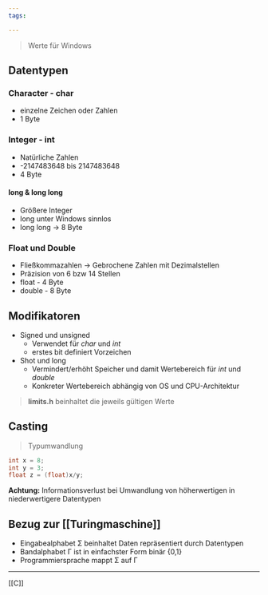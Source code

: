 ```yaml
---
tags:

---
```

> Werte für Windows
## Datentypen
### Character - char
- einzelne Zeichen oder Zahlen
- 1 Byte
### Integer - int
- Natürliche Zahlen
- -2147483648 bis 2147483648
- 4 Byte

#### long & long long
- Größere Integer
- long unter Windows sinnlos
- long long -> 8 Byte

### Float und Double
- Fließkommazahlen -> Gebrochene Zahlen mit Dezimalstellen
- Präzision von 6 bzw 14 Stellen
- float - 4 Byte
- double - 8 Byte

## Modifikatoren
- Signed und unsigned
	- Verwendet für *char* und *int*
	- erstes bit definiert Vorzeichen
- Shot und long
	- Vermindert/erhöht Speicher und damit Wertebereich für *int* und *double*
	- Konkreter Wertebereich abhängig von OS und CPU-Architektur
>**limits.h** beinhaltet die jeweils gültigen Werte

## Casting
>Typumwandlung
```C
int x = 8;
int y = 3;
float z = (float)x/y;
```
**Achtung:** Informationsverlust bei Umwandlung von höherwertigen in niederwertigere Datentypen

## Bezug zur [[Turingmaschine]]
- Eingabealphabet Σ beinhaltet Daten repräsentiert durch Datentypen 
- Bandalphabet Γ ist in einfachster Form binär {0,1} 
- Programmiersprache mappt Σ auf Γ

---
[[C]]
